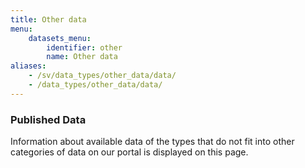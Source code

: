 ```yaml
---
title: Other data
menu:
    datasets_menu:
        identifier: other
        name: Other data
aliases:
    - /sv/data_types/other_data/data/
    - /data_types/other_data/data/
---
```

### Published Data

Information about available data of the types that do not fit into other categories of data on our portal is displayed on this page.
